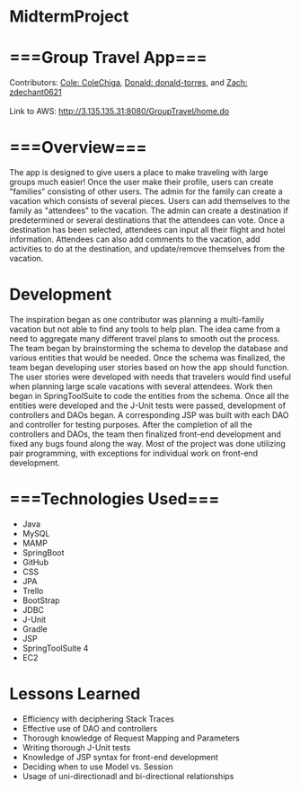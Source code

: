 # MidtermProject

# ===Group Travel App===

Contributors: [Cole: ColeChiga](https://github.com/ColeChiga), [Donald: donald-torres](https://github.com/donald-torres), and [Zach: zdechant0621](https://github.com/zdechant0621)
<br>
<br>
Link to AWS: http://3.135.135.31:8080/GroupTravel/home.do

# ===Overview===

The app is designed to give users a place to make traveling with large groups much easier! Once the user make their profile, users can create "families" consisting of other users. The admin for the family can create a vacation which consists of several pieces. Users can add themselves to the family as "attendees" to the vacation. The admin can create a destination if predetermined or several destinations that the attendees can vote. Once a destination has been selected, attendees can input all their flight and hotel information. Attendees can also add comments to the vacation, add activities to do at the destination, and update/remove themselves from the vacation.


# Development

The inspiration began as one contributor was planning a multi-family vacation but not able to find any tools to help plan. The idea came from a need to aggregate many different travel plans to smooth out the process. The team began by brainstorming the schema to develop the database and various entities that would be needed. Once the schema was finalized, the team began developing user stories based on how the app should function. The user stories were developed with needs that travelers would find useful when planning large scale vacations with several attendees. Work then began in SpringToolSuite to code the entities from the schema. Once all the entities were developed and the J-Unit tests were passed, development of controllers and DAOs began. A corresponding JSP was built with each DAO and controller for testing purposes. After the completion of all the controllers and DAOs, the team then finalized front-end development and fixed any bugs found along the way. Most of the project was done utilizing pair programming, with exceptions for individual work on front-end development.


# ===Technologies Used===

- Java			
- MySQL			
- MAMP			
- SpringBoot		
- GitHub			
- CSS
- JPA			
- Trello
- BootStrap		
- JDBC
- J-Unit
- Gradle
- JSP
- SpringToolSuite 4
- EC2

# Lessons Learned

- Efficiency with deciphering Stack Traces
- Effective use of DAO and controllers
- Thorough knowledge of Request Mapping and Parameters
- Writing thorough J-Unit tests
- Knowledge of JSP syntax for front-end development
- Deciding when to use Model vs. Session
- Usage of uni-directionadl and bi-directional relationships

















